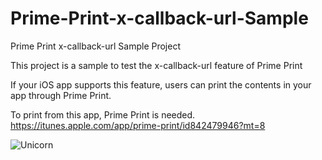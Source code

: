 Prime-Print-x-callback-url-Sample
=================================

Prime Print x-callback-url Sample Project

This project is a sample to test the x-callback-url feature of Prime Print

If your iOS app supports this feature, users can print the contents in your app through Prime Print.

To print from this app, Prime Print is needed.
 https://itunes.apple.com/app/prime-print/id842479946?mt=8

![Unicorn](http://sun.iwares.co.jp/iware_images/x-callback-url.jpg)

